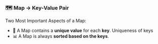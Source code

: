 ### 🗺️ Map -> Key-Value Pair

Two Most Important Aspects of a Map:

- 🌟 A Map contains a **unique value** for each **key**. Uniqueness of keys
- 📊 A Map is always **sorted based on the keys**.
